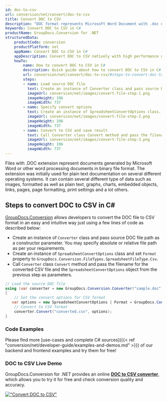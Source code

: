 ```yaml
---
id: doc-to-csv
url: conversion/net/convert/doc-to-csv
title: Convert DOC to CSV
description: "DOC format represents Microsoft Word Document with .doc extension. Learn how to convert DOC to CSV file programmatically in C# language using GroupDocs.Conversion for .NET library."
keywords: Convert DOC to CSV in C#
productName: GroupDocs.Conversion for .NET
structuredData:
    productCode: conversion
    productPlatform: net
    appName: Convert DOC to CSV in C#
    appDescription: Convert DOC to CSV natively with high performance using C# language and server side GroupDocs.Conversion for .NET APIs, without the use of any software like Microsoft or Open Office.
    howTo:
        name: How to convert DOC to CSV in C# 
        description: Quick guide about how to convert DOC to CSV in C# with high performance and accuracy.
        url: conversion/net/convert/doc-to-csv/#steps-to-convert-doc-to-csv-in-c
        steps:
        - name: Load source DOC file 
          text: Create an instance of Converter class and pass source DOC file path as a constructor parameter. You may specify absolute or relative file path as per your requirements. 
          imageUrl: conversion/net/images/convert-file-step-1.png
          imageHeight: 196
          imageWidth: 737
        - name: Specify convert options 
          text: Create an instance of SpreadsheetConvertOptions class.
          imageUrl: conversion/net/images/convert-file-step-2.png
          imageHeight: 196
          imageWidth: 737
        - name: Convert to CSV and save result 
          text: Call Converter class Convert method and pass the filename for the converted HTML file and the SpreadsheetConvertOptions object from the previous step as parameters.
          imageUrl: conversion/net/images/convert-file-step-3.png
          imageHeight: 196
          imageWidth: 737
---
```


Files with .DOC extension represent documents generated by Microsoft Word or other word processing documents in binary file format. The extension was initially used for plain text documentation on several different operating systems. It can contain several different type of data such as images, formatted as well as plain text, graphs, charts, embedded objects, links, pages, page formatting, print settings and a lot others.

## Steps to convert DOC to CSV in C#

[GroupDocs.Conversion](https://products.groupdocs.com/conversion/net) allows developers to convert the DOC file to CSV format in an easy and intuitive way just using a few lines of code as described below:

* Create an instance of `Converter` class and pass source DOC file path as a constructor parameter. You may specify absolute or relative file path as per your requirements. 
* Create an instance of `SpreadsheetConvertOptions` class and set `Format` property to `GroupDocs.Conversion.FileTypes.SpreadsheetFileType.Csv`.
* Call `Converter` class `Convert` method and pass the filename for the converted CSV file and the `SpreadsheetConvertOptions` object from the previous step as parameters.

```csharp
// Load the source DOC file
using (var converter = new GroupDocs.Conversion.Converter("sample.doc"))
{
    // Set the convert options for CSV format
   var options = new SpreadsheetConvertOptions { Format = GroupDocs.Conversion.FileTypes.SpreadsheetFileType.Csv };
    // Convert to CSV format
    converter.Convert("converted.csv", options);
}
```

### Code Examples

Please find more [use-cases and complete C# sources]({{< ref "conversion/net/developer-guide/examples-and-demos.md" >}}) of our backend and frontend examples and try them for free!

### DOC to CSV Live Demo

GroupDocs.Conversion for .NET provides an online [**DOC to CSV converter**](https://products.groupdocs.app/conversion/doc-to-csv), which allows you to try it for free and check conversion quality and accuracy.

[!["Convert DOC to CSV"](conversion/net/images/convert-to-csv/convert-doc-to-csv.png)](https://products.groupdocs.app/conversion/doc-to-csv)